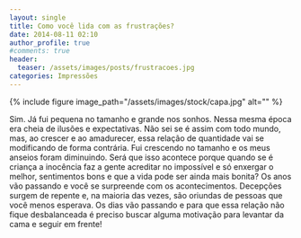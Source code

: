 ```yaml
---
layout: single
title: Como você lida com as frustrações?
date: 2014-08-11 02:10
author_profile: true
#comments: true
header:
  teaser: /assets/images/posts/frustracoes.jpg
categories: Impressões
---
```


{% include figure image_path="/assets/images/stock/capa.jpg" alt=""  %}

Sim. Já fui pequena no tamanho e grande nos sonhos. Nessa mesma época era cheia de ilusões e expectativas. Não sei se é assim com todo mundo, mas, ao crescer e ao amadurecer, essa relação de quantidade vai se modificando de forma contrária. Fui crescendo no tamanho e os meus anseios foram diminuindo. Será que isso acontece porque quando se é criança a inocência faz a gente acreditar no impossível e só enxergar o melhor, sentimentos bons e que a vida pode ser ainda mais bonita? Os anos vão passando e você se surpreende com os acontecimentos. Decepções surgem de repente e, na maioria das vezes, são oriundas de pessoas que você menos esperava. Os dias vão passando e para que essa relação não fique desbalanceada é preciso buscar alguma motivação para levantar da cama e seguir em frente!

